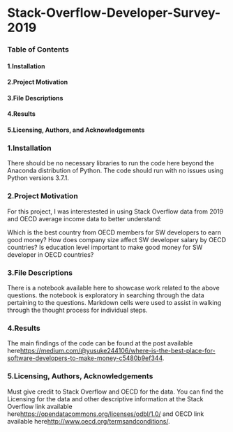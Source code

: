 # Stack-Overflow-Developer-Survey-2019
### Table of Contents
#### 1.Installation
#### 2.Project Motivation
#### 3.File Descriptions
#### 4.Results
#### 5.Licensing, Authors, and Acknowledgements

### 1.Installation
There should be no necessary libraries to run the code here beyond the Anaconda distribution of Python. The code should run with no issues using Python versions 3.7.1.

### 2.Project Motivation
For this project, I was interestested in using Stack Overflow data from 2019 and OECD average income data to better understand:

Which is the best country from OECD members for SW developers to earn good money?
How does company size affect SW developer salary by OECD countries?
Is education level important to make good money for SW developer in OECD countries?

### 3.File Descriptions
There is a notebook available here to showcase work related to the above questions. the notebook is exploratory in searching through the data pertaining to the questions. Markdown cells were used to assist in walking through the thought process for individual steps.

### 4.Results
The main findings of the code can be found at the post available here<https://medium.com/@yusuke244106/where-is-the-best-place-for-software-developers-to-make-money-c5480b9ef344>.

### 5.Licensing, Authors, Acknowledgements
Must give credit to Stack Overflow and OECD for the data. You can find the Licensing for the data and other descriptive information at the Stack Overflow link available here<https://opendatacommons.org/licenses/odbl/1.0/> and OECD link available here<http://www.oecd.org/termsandconditions/>.
